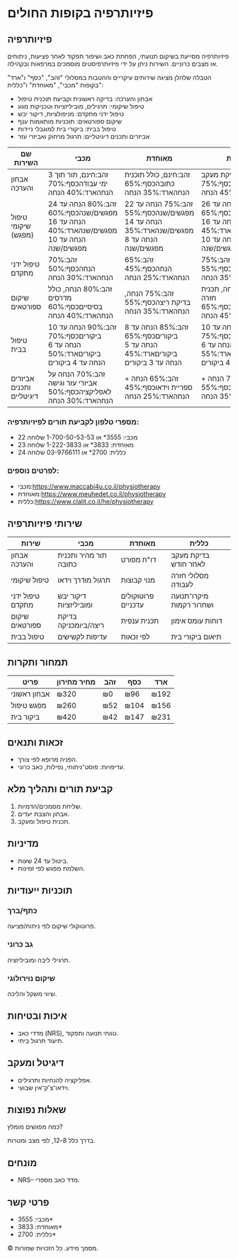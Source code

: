 # פיזיותרפיה בקופות החולים

## פיזיותרפיה

פיזיותרפיה מסייעת בשיקום תנועתי, הפחתת כאב ושיפור תפקוד לאחר פציעות, ניתוחים או מצבים כרוניים. השירות ניתן על ידי פיזיותרפיסטים מוסמכים במרפאות ובקהילה.

הטבלה שלהלן מציגה שירותים עיקריים וההטבות במסלולי "זהב", "כסף" ו"ארד" בקופות "מכבי", "מאוחדת" ו"כללית":

- אבחון והערכה: בדיקה ראשונית וקביעת תוכנית טיפול
- טיפול שיקומי: תרגילים, מוביליזציות וטכניקות מגע
- טיפול ידני מתקדם: מניפולציות, דיקור יבש
- שיקום ספורטאים: תוכניות מותאמות ענף
- טיפול בבית: ביקורי בית למוגבלי ניידות
- אביזרים ותכנים דיגיטליים: תרגול מרחוק ואביזרי עזר

| שם השירות | מכבי | מאוחדת | כללית |
| --- | --- | --- | --- |
| אבחון והערכה | זהב:חינם, תור תוך 3 ימי עבודהכסף:70% הנחהארד:40% הנחה | זהב:חינם, כולל תוכנית כתובהכסף:65% הנחהארד:35% הנחה | זהב:חינם, בדיקת מעקב לאחר חודשכסף:75% הנחהארד:45% הנחה |
| טיפול שיקומי (מפגש) | זהב:80% הנחה עד 24 מפגשים/שנהכסף:60% הנחה עד 16 מפגשים/שנהארד:40% הנחה עד 10 מפגשים/שנה | זהב:75% הנחה עד 22 מפגשים/שנהכסף:55% הנחה עד 14 מפגשים/שנהארד:35% הנחה עד 8 מפגשים/שנה | זהב:85% הנחה עד 26 מפגשים/שנהכסף:65% הנחה עד 16 מפגשים/שנהארד:45% הנחה עד 10 מפגשים/שנה |
| טיפול ידני מתקדם | זהב:70% הנחהכסף:50% הנחהארד:30% הנחה | זהב:65% הנחהכסף:45% הנחהארד:25% הנחה | זהב:75% הנחהכסף:55% הנחהארד:35% הנחה |
| שיקום ספורטאים | זהב:80% הנחה, כולל מדרסים בסיסייםכסף:60% הנחהארד:40% הנחה | זהב:75% הנחה, בדיקת ריצהכסף:55% הנחהארד:35% הנחה | זהב:85% הנחה, תכנית חזרה לספורטכסף:65% הנחהארד:45% הנחה |
| טיפול בבית | זהב:90% הנחה עד 10 ביקוריםכסף:70% הנחה עד 6 ביקוריםארד:50% הנחה עד 4 ביקורים | זהב:85% הנחה עד 8 ביקוריםכסף:65% הנחה עד 5 ביקוריםארד:45% הנחה עד 3 ביקורים | זהב:95% הנחה עד 10 ביקוריםכסף:75% הנחה עד 6 ביקוריםארד:55% הנחה עד 4 ביקורים |
| אביזרים ותכנים דיגיטליים | זהב:70% הנחה על אביזרי עזר וגישה לאפליקציהכסף:50% הנחהארד:30% הנחה | זהב:65% הנחה + ספריית וידאוכסף:45% הנחהארד:25% הנחה | זהב:75% הנחה + מעקב מרחוקכסף:55% הנחהארד:35% הנחה |

### מספרי טלפון לקביעת תורים לפיזיותרפיה:

- מכבי: 3555* או 1-700-50-53-53 שלוחה 22
- מאוחדת: 3833* או 1-222-3833 שלוחה 23
- כללית: 2700* או 03-9766111 שלוחה 24

### לפרטים נוספים:

- מכבי:https://www.maccabi4u.co.il/physiotherapy
- מאוחדת:https://www.meuhedet.co.il/physiotherapy
- כללית:https://www.clalit.co.il/he/physiotherapy

## שירותי פיזיותרפיה

| שירות | מכבי | מאוחדת | כללית |
| --- | --- | --- | --- |
| אבחון והערכה | תור מהיר ותכנית כתובה | דו"ח מפורט | בדיקת מעקב לאחר חודש |
| טיפול שיקומי | תרגול מודרך וידאו | מנוי קבוצות | מסלולי חזרה לעבודה |
| טיפול ידני מתקדם | דיקור יבש ומוביליזציות | פרוטוקולים עדכניים | מיקרו־תנועה ושחרור רקמות |
| שיקום ספורטאים | בדיקת ריצה/ביומכניקה | תכנית ענפית | דוחות עומס אימון |
| טיפול בבית | עדיפות לקשישים | לפי זכאות | תיאום ביקורי בית |

## תמחור ותקרות

| פריט | מחיר מחירון | זהב | כסף | ארד |
| --- | --- | --- | --- | --- |
| אבחון ראשוני | ₪320 | ₪0 | ₪96 | ₪192 |
| מפגש טיפול | ₪260 | ₪52 | ₪104 | ₪156 |
| ביקור בית | ₪420 | ₪42 | ₪147 | ₪231 |

## זכאות ותנאים

- הפניה מרופא לפי צורך.
- עדיפויות: פוסט־ניתוחי, נפילות, כאב כרוני.

## קביעת תורים ותהליך מלא

1. שליחת מסמכים/הדמיות.
2. אבחון והצבת יעדים.
3. תכנית טיפול ומעקב.

## מדיניות

- ביטול עד 24 שעות.
- השלמת מפגש לפי זמינות.

## תוכניות ייעודיות

### כתף/ברך

פרוטוקולי שיקום לפי ניתוח/פציעה.

### גב כרוני

תרגילי ליבה ומוביליזציה.

### שיקום נוירולוגי

שיווי משקל והליכה.

## איכות ובטיחות

- מדדי כאב (NRS), טווחי תנועה ותפקוד.
- תיעוד תרגול ביתי.

## דיגיטל ומעקב

- אפליקציה להנחיות ותרגילים.
- וידאו־צ'ק־אין שבועי.

## שאלות נפוצות

כמה מפגשים מומלץ?

בדרך כלל 8–12, לפי מצב ומטרות.

## מונחים

- NRS– מדד כאב מספרי.

## פרטי קשר

- מכבי: 3555*
- מאוחדת: 3833*
- כללית: 2700*

© מסמך מידע. כל הזכויות שמורות.

